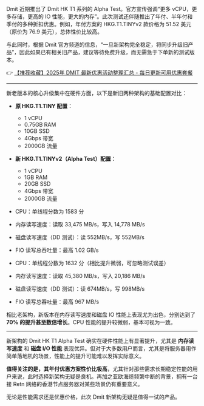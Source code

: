 

Dmit 近期推出了 Dmit HK T1 系列的 Alpha Test。官方宣传强调“更多 vCPU，更多存储，更高的 IO 性能，更大的内存”。此次测试还伴随推出了年付、半年付和季付的多种折扣优惠。例如，年付方案的 HKG.T1.TINYv2 款价格为 51.52 美元（原价为 76.9 美元），总体性价比较高。

与此同时，根据 Dmit 官方频道的信息，“一旦新架构完全稳定，将同步升级旧产品”，因此如果已有相关旧产品，建议等待免费升级，而无需急于下单新的测试版本。

👉 [【推荐收藏】2025年 DMIT 最新优惠活动整理汇总 - 每日更新可用优惠套餐](https://bit.ly/dmit_coupon)

---


新老版本的核心升级集中在硬件方面，以下是新旧两种架构的基础配置对比：

- **原 HKG.T1.TINY 配置**：
  - 1 vCPU
  - 0.75GB RAM
  - 10GB SSD
  - 4Gbps 带宽
  - 2000GB 流量

- **新 HKG.T1.TINYv2（Alpha Test）配置**：
  - 1 vCPU
  - 1GB RAM
  - 20GB SSD
  - 4Gbps 带宽
  - 2000GB 流量


- CPU：单线程分数为 1583 分
- 内存读写速度：读取 33,475 MB/s，写入 14,778 MB/s
- 磁盘读写速度（DD 测试）：读 552MB/s，写 552MB/s
- FIO 读写总吞吐量：最高 1.02 GB/s

- CPU：单线程分数为 1632 分（相比提升微弱，可忽略测试误差）
- 内存读写速度：读取 45,380 MB/s，写入 20,186 MB/s
- 磁盘读写速度（DD 测试）：读 674MB/s，写 998MB/s
- FIO 读写总吞吐量：最高 967 MB/s


相比老架构，新版本在内存读写速度和磁盘 IO 性能上表现尤为出色，分别达到了 **70% 的提升甚至数倍增长**。CPU 性能的提升较微弱，基本可视为一致。

---


新架构的 Dmit HK T1 Alpha Test 确实在硬件性能上有显著提升，尤其是 **内存读写速度** 和 **磁盘 I/O 性能** 表现优异。但对于大多数用户而言，尤其是将服务器用作简单落地机的场景，性能上的提升可能难以发挥实际意义。

**值得关注的是，其年付优惠方案性价比极高**，尤其针对那些需求长期稳定性能的用户来说，此时选择新架构无疑是良机。再加之亚欧海缆频繁中断的背景，拥有一台接 Retn 网络的香港节点服务器对某些场景仍有重要意义。

无论是性能需求还是优惠价格，此次 Dmit 新架构无疑是值得一试的产品。
